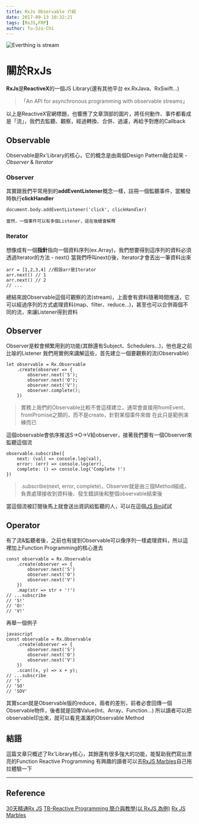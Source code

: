 ```yaml
---
title: RxJs Observable 介紹
date: 2017-09-13 10:32:21
tags: [RxJS,FRP]
author: Tu-Szu-Chi
---
```

![Everthing is stream](https://cdn-images-1.medium.com/max/1600/1*j-SOtxql-Sqmvj0i0TWqMg.jpeg "截自Medium")

# 關於RxJs

**RxJs**是**ReactiveX**的一個JS Library(還有其他平台 ex.RxJava、RxSwift...)
>「An API for asynchronous programming with observable streams」

以上是ReactiveX官網標題，也響應了文章頂部的圖片，將任何動作、事件都看成是「流」，我們去監聽、觀察，經過轉換、合併、過濾，再給予對應的Callback

## Observable

Observable是Rx'Library的核心，它的概念是由兩個Design Pattern融合起來 - *Observer* & *Iterator*

### Observer

其實跟我們平常用到的**addEventListener**概念一樣，註冊一個監聽事件，當觸發時執行**clickHandler**

```
document.body.addEventListener('click', clickHandler)
```

    當然，一個事件可以有多個Listener，這在後續會解釋

### Iterator

想像成有一個**指針**指向一個資料序列(ex.Array)，我們想要得到這序列的資料必須透過Iterator的方法 - next()
當我們呼叫next()後，Iterator才會丟出一筆資料出來

```
arr = [1,2,3,4] //假設arr是Iterator
arr.next() // 1
arr.next() // 2
// ...
```

總結來說Observable這個可觀察的流(stream)，上面會有資料隨著時間推送，它可以經過序列的方式處理資料(map、filter、reduce...)，甚至也可以合併兩個不同的流，來讓Listener得到資料

## Observer

Observer是較會頻繁用到的功能(其餘還有Subject、Schedulers...)，他也是之前比喻的Listener
我們用實例來講解這些，首先建立一個要觀察的流(Observable)

```
let observable = Rx.Observable
    .create(observer => {
        observer.next('S');
        observer.next('O');
        observer.next('V');
        observer.complete();
    })
```

>實務上我們的Observable比較不會這樣建立，通常會直接用fromEvent、fromPromise之類的，而不是create，針對某個事件來做
>在此只是範例演練而已

這個observable會依序推送S->O->V給observer，接著我們要有一個Observer來監聽這個流

```
observable.subscribe({
    next: (val) => console.log(val),
    error: (err) => console.log(err),
    complete: () => console.log('Complete !')
})
```

>.subscribe(next, error, complete)，Observer就是由三個Method組成，負責處理接收到資料後、發生錯誤後和整個observable結束後

當這個流被訂閱後馬上就會送出資訊給監聽的人，可以在這個[JS Bin](https://jsbin.com/ceragiwogo/edit?js,console)試試

## Operator

有了流&監聽者後，之前也有提到Observable可以像序列一樣處理資料，所以這裡加上Function Programming的核心進去

```
const observable = Rx.Observable
    .create(observer => {
        observer.next('S')
        observer.next('O')
        observer.next('V')
    })
    .map(str => str + '!')
// ...subscribe
// 'S!'
// 'O!'
// 'V!'
```

再舉一個例子

```
javascript
const observable = Rx.Observable
    .create(observer => {
        observer.next('S')
        observer.next('O')
        observer.next('V')
    })
    .scan((x, y) => x + y);
// ...subscribe
// 'S'
// 'SO'
// 'SOV'
```

其實scan就是Observable版的reduce，兩者的差別，前者必會回傳一個Observable物件，後者就是回傳Value(Int、Array、Function...)
所以讀者可以把observable印出來，就可以看見滿滿的Observable Method

## 結語

這篇文章只概述了Rx'Library核心，其餘還有很多強大的功能，能幫助我們寫出漂亮的Function Reactive Programming
有興趣的讀者可以去[RxJS Marbles](http://rxmarbles.com)自己拖拉體驗一下

***

## Reference

[30天精通Rx JS](http://ithelp.ithome.com.tw/articles/10186104)
[TB-Reactive Programming 簡介與教學(以 RxJS 為例)](http://blog.techbridge.cc/2016/05/28/reactive-programming-intro-by-rxjs/)
[Rx JS Marbles](http://rxmarbles.com)
